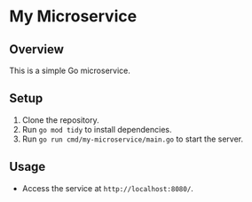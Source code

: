 # My Microservice

## Overview

This is a simple Go microservice.

## Setup

1. Clone the repository.
2. Run `go mod tidy` to install dependencies.
3. Run `go run cmd/my-microservice/main.go` to start the server.

## Usage

- Access the service at `http://localhost:8080/`.
